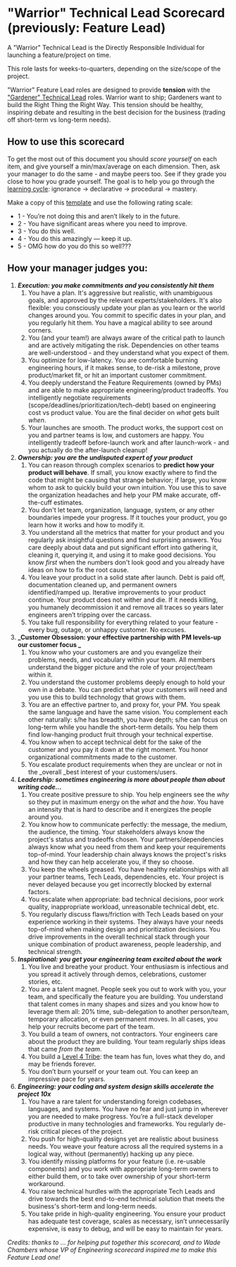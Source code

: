 <!----- Conversion time: 1.017 seconds.


Using this Markdown file:

1. Cut and paste this output into your source file.
2. See the notes and action items below regarding this conversion run.
3. Check the rendered output (headings, lists, code blocks, tables) for proper
   formatting and use a linkchecker before you publish this page.

Conversion notes:

* Docs to Markdown version 1.0β17
* Fri Jul 05 2019 11:57:55 GMT-0700 (PDT)
* Source doc: https://docs.google.com/open?id=1052-6Lt8RXlyRttyIuTmhXAn0-iDLOwL669-IUqMC7U
----->


<h1>"Warrior" Technical Lead Scorecard (previously: Feature Lead)</h1>


A "Warrior" Technical Lead is the Directly Responsible Individual for launching a feature/project on time.

This role lasts for weeks-to-quarters, depending on the size/scope of the project.

"Warrior" Feature Lead roles are designed to provide **tension** with the ["Gardener" Technical Lead](https://docs.google.com/document/d/17MAjqK2ybnzp4gUSZaVJhez0aH6o-B-tjFXtwlnJ_aU/edit#) roles. Warrior want to ship; Gardeners want to build the Right Thing the Right Way. This tension should be healthy, inspiring debate and resulting in the best decision for the business (trading off short-term vs long-term needs).

<h2>How to use this scorecard</h2>


To get the most out of this document you should _score yourself_ on each item, and give yourself a min/max/average on each dimension. Then, ask your manager to do the same - and maybe peers too. See if they grade you close to how you grade yourself. The goal is to help you go through the [learning cycle](http://www.cala.fsu.edu/modules/assessing_knowledge): ignorance → declarative → procedural → mastery. 

Make a copy of this [template](https://docs.google.com/spreadsheets/d/1PX61irzc6eCxgl2tzEzE6aKF92l7EoHcVac7Nb1Beko/edit#gid=0) and use the following rating scale:



*   1 - You’re not doing this and aren’t likely to in the future.
*   2 - You have significant areas where you need to improve.
*   3 - You do this well.
*   4 - You do this amazingly — keep it up.
*   5 - OMG how do you do this so well???

<h2>How your manager judges you:</h2>




1. **_Execution: you make commitments and you consistently hit them_**
    1. You have a plan. It's aggressive but realistic, with unambiguous goals, and approved by the relevant experts/stakeholders. It's also flexible: you consciously update your plan as you learn or the world changes around you. You commit to specific dates in your plan, and you regularly hit them. You have a magical ability to see around corners.
    2. You (and your team!) are always aware of the critical path to launch and are actively mitigating the risk. Dependencies on other teams are well-understood - and they understand what you expect of them.
    3. You optimize for low-latency. You are comfortable burning engineering hours, if it makes sense, to de-risk a milestone, prove product/market fit, or hit an important customer commitment.
    4. You deeply understand the Feature Requirements (owned by PMs) and are able to make appropriate engineering/product tradeoffs. You intelligently negotiate requirements (scope/deadlines/prioritization/tech-debt) based on engineering cost vs product value. You are the final decider on _what_ gets built _when_. 
    5. Your launches are smooth. The product works, the support cost on you and partner teams is low, and customers are happy. You intelligently tradeoff before-launch work and after launch-work - and you actually do the after-launch cleanup!
2. **_Ownership: you are the undisputed expert of your product_**
    1. You can reason through complex scenarios to **predict how your product will behave**. If small, you know exactly where to find the code that might be causing that strange behavior; if large, you know whom to ask to quickly build your own intuition. You use this to save the organization headaches and help your PM make accurate, off-the-cuff estimates.
    2. You don't let team, organization, language, system, or any other boundaries impede your progress. If it touches your product, you go learn how it works and how to modify it. 
    3. You understand all the metrics that matter for your product and you regularly ask insightful questions and find surprising answers. You care deeply about data and put significant effort into gathering it, cleaning it, querying it, and using it to make good decisions. You know _first_ when the numbers don't look good and you already have ideas on how to fix the root cause.
    4. You leave your product in a solid state after launch. Debt is paid off, documentation cleaned up, and permanent owners identified/ramped up. Iterative improvements to your product continue. Your product does not wither and die. If it needs killing, you humanely decommission it and remove all traces so years later engineers aren’t tripping over the carcass.
    5. You take full responsibility for everything related to your feature - every bug, outage, or unhappy customer. No excuses. 
3. **_Customer Obsession: your effective partnership with PM levels-up our customer focus  _**
    1. You know who your customers are and you evangelize their problems, needs, and vocabulary within your team. All members understand the bigger picture and the role of your project/team within it.
    2. You understand the customer problems deeply enough to hold your own in a debate. You can predict what your customers will need and you use this to build technology that grows with them.
    3. You are an effective partner to, and proxy for, your PM. You speak the same language and have the same vision. You complement each other naturally: s/he has breadth, you have depth; s/he can focus on long-term while you handle the short-term details. You help them find low-hanging product fruit through your technical expertise.
    4. You know when to accept technical debt for the sake of the customer and you pay it down at the right moment. You honor organizational commitments made to the customer.
    5. You escalate product requirements when they are unclear or not in the _overall _best interest of your customers/users.
4. **_Leadership: sometimes engineering is more about people than about writing code…_**
    1. You create positive pressure to ship. You help engineers see the _why_ so they put in maximum energy on the _what_ and the _how_. You have an intensity that is hard to describe and it energizes the people around you.
    2. You know how to communicate perfectly: the message, the medium, the audience, the timing. Your stakeholders always know the project's status and tradeoffs chosen. Your partners/dependencies always know what you need from them and keep your requirements top-of-mind. Your leadership chain always knows the project's risks and how they can help accelerate you, if they so choose.
    3. You keep the wheels greased. You have healthy relationships with all your partner teams, Tech Leads, dependencies, etc. Your project is never delayed because you get incorrectly blocked by external factors.
    4. You escalate when appropriate: bad technical decisions, poor work quality, inappropriate workload, unreasonable technical debt, etc. 
    5. You regularly discuss flaws/friction with Tech Leads based on your experience working in their systems. They always have your needs top-of-mind when making design and prioritization decisions. You drive improvements in the overall technical stack through your unique combination of product awareness, people leadership, and technical strength.
5. **_Inspirational: you get your engineering team excited about the work_**
    1. You live and breathe your product. Your enthusiasm is infectious and you spread it actively through demos, celebrations, customer stories, etc.
    2. You are a talent magnet. People seek you out to work with you, your team, and specifically the feature you are building. You understand that talent comes in many shapes and sizes and you know how to leverage them all: 20% time, sub-delegation to another person/team, temporary allocation, or even permanent moves. In all cases, you help your recruits become part of the team.
    3. You build a team of owners, not contractors. Your engineers care about the product they are building. Your team regularly ships ideas that came _from the team_. 
    4. You build a [Level 4 Tribe](https://en.wikipedia.org/wiki/Tribal_Leadership): the team has fun, loves what they do, and may be friends forever. 
    5. You don’t burn yourself or your team out. You can keep an impressive pace for years.
6. **_Engineering: your coding and system design skills accelerate the project 10x_**
    1. You have a rare talent for understanding foreign codebases, languages, and systems. You have no fear and just jump in wherever you are needed to make progress. You’re a full-stack developer productive in many technologies and frameworks. You regularly de-risk critical pieces of the project.
    2. You push for high-quality designs yet are realistic about business needs. You weave your feature across all the required systems in a logical way, without (permanently) hacking up any piece. 
    3. You identify missing platforms for your feature (i.e. re-usable components) and you work with appropriate long-term owners to either build them, or to take over ownership of your short-term workaround.
    4. You raise technical hurdles with the appropriate Tech Leads and drive towards the best end-to-end technical solution that meets the business's short-term and long-term needs. 
    5. You take pride in high-quality engineering. You ensure your product has adequate test coverage, scales as necessary, isn’t unnecessarily expensive, is easy to debug, and will be easy to maintain for years.

_Credits: thanks to … for helping put together this scorecard, and to Wade Chambers whose VP of Engineering scorecard inspired me to make this Feature Lead one!_


<!-- Docs to Markdown version 1.0β17 -->

